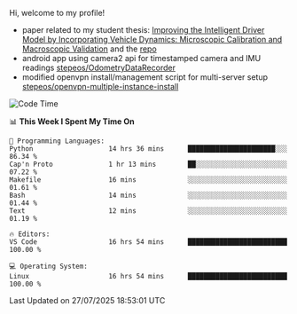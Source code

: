 Hi, welcome to my profile!

* paper related to my student thesis: [Improving the Intelligent Driver Model by Incorporating Vehicle Dynamics: Microscopic Calibration and Macroscopic Validation](https://doi.org/10.48550/arXiv.2408.03722) and the [repo](https://github.com/stepeos/pycarmodel_calibration)
* android app using camera2 api for timestamped camera and IMU readings [stepeos/OdometryDataRecorder](https://github.com/stepeos/OdometryDataRecorder)
* modified openvpn install/management script for multi-server setup [stepeos/openvpn-multiple-instance-install](https://github.com/stepeos/openvpn-multiple-instance-install)

<!--START_SECTION:waka-->
![Code Time](http://img.shields.io/badge/Code%20Time-2%2C141%20hrs%2022%20mins-blue)

📊 **This Week I Spent My Time On** 

```text
💬 Programming Languages: 
Python                   14 hrs 36 mins      ██████████████████████░░░   86.34 % 
Cap'n Proto              1 hr 13 mins        ██░░░░░░░░░░░░░░░░░░░░░░░   07.22 % 
Makefile                 16 mins             ░░░░░░░░░░░░░░░░░░░░░░░░░   01.61 % 
Bash                     14 mins             ░░░░░░░░░░░░░░░░░░░░░░░░░   01.44 % 
Text                     12 mins             ░░░░░░░░░░░░░░░░░░░░░░░░░   01.19 % 

🔥 Editors: 
VS Code                  16 hrs 54 mins      █████████████████████████   100.00 % 

💻 Operating System: 
Linux                    16 hrs 54 mins      █████████████████████████   100.00 % 
```


 Last Updated on 27/07/2025 18:53:01 UTC
<!--END_SECTION:waka-->
